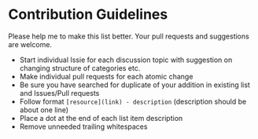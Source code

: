 # Contribution Guidelines

Please help me to make this list better. Your pull requests and suggestions are welcome.

* Start individual Issie for each discussion topic with suggestion on changing structure of categories etc.
* Make individual pull requests for each atomic change
* Be sure you have searched for duplicate of your addition in existing list and Issues/Pull requests
* Follow format `[resource](link) - description` (description should be about one line)
* Place a dot at the end of each list item description
* Remove unneeded trailing whitespaces
